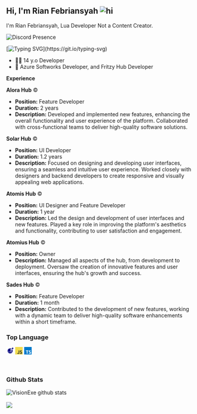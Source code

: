 ## Hi, I'm Rian Febriansyah <img src="https://user-images.githubusercontent.com/1303154/88677602-1635ba80-d120-11ea-84d8-d263ba5fc3c0.gif" width="28px" alt="hi">

I'm Rian Febriansyah, Lua Developer Not a Content Creator.

![Discord Presence](https://discord.c99.nl/widget/theme-3/1118453649727823974.png)

[![Typing SVG](https://readme-typing-svg.herokuapp.com?font=Inter&weight=500&size=25&pause=1000&color=7629F7&random=false&width=435&lines=Hello%2C+Im+Rian+Febriansyah!;LuaU+Developer;14+y.o+Developer;Nice+to+meet+You!)](https://git.io/typing-svg)

- 🧑‍💻 14 y.o Developer
- 💼 Azure Softworks Developer, and Fritzy Hub Developer

**Experience**

**Alora Hub** ©
- **Position:** Feature Developer
- **Duration:** 2 years
- **Description:** Developed and implemented new features, enhancing the overall functionality and user experience of the platform. Collaborated with cross-functional teams to deliver high-quality software solutions.

**Solar Hub** ©
- **Position:** UI Developer
- **Duration:** 1.2 years
- **Description:** Focused on designing and developing user interfaces, ensuring a seamless and intuitive user experience. Worked closely with designers and backend developers to create responsive and visually appealing web applications.

**Atomis Hub** ©
- **Position:** UI Designer and Feature Developer
- **Duration:** 1 year
- **Description:** Led the design and development of user interfaces and new features. Played a key role in improving the platform's aesthetics and functionality, contributing to user satisfaction and engagement.

**Atomius Hub** ©
- **Position:** Owner
- **Description:** Managed all aspects of the hub, from development to deployment. Oversaw the creation of innovative features and user interfaces, ensuring the hub's growth and success.

**Sades Hub** ©
- **Position:** Feature Developer
- **Duration:** 1 month
- **Description:** Contributed to the development of new features, working with a dynamic team to deliver high-quality software enhancements within a short timeframe.

### Top Language

<code><img height="20" src="https://raw.githubusercontent.com/github/explore/80688e429a7d4ef2fca1e82350fe8e3517d3494d/topics/lua/lua.png"></code>
<code><img height="20" src="https://raw.githubusercontent.com/github/explore/80688e429a7d4ef2fca1e82350fe8e3517d3494d/topics/javascript/javascript.png"></code>
<code><img height="20" src="https://raw.githubusercontent.com/github/explore/80688e429a7d4ef2fca1e82350fe8e3517d3494d/topics/typescript/typescript.png"></code>

<br />

### Github Stats

![VisionExe github stats](https://github-readme-stats.vercel.app/api?username=VisionExe&count_private=true&show_icons=true&theme=radical)

<a href="https://github.com/anuraghazra/github-readme-stats">
  <!-- Change the `github-readme-stats.anuraghazra1.vercel.app` to `github-readme-stats.vercel.app`  -->
  <img align="center" src="https://github-readme-stats.anuraghazra1.vercel.app/api/top-langs/?username=VisionExe&layout=compact&theme=radical" />
</a>

</details>
